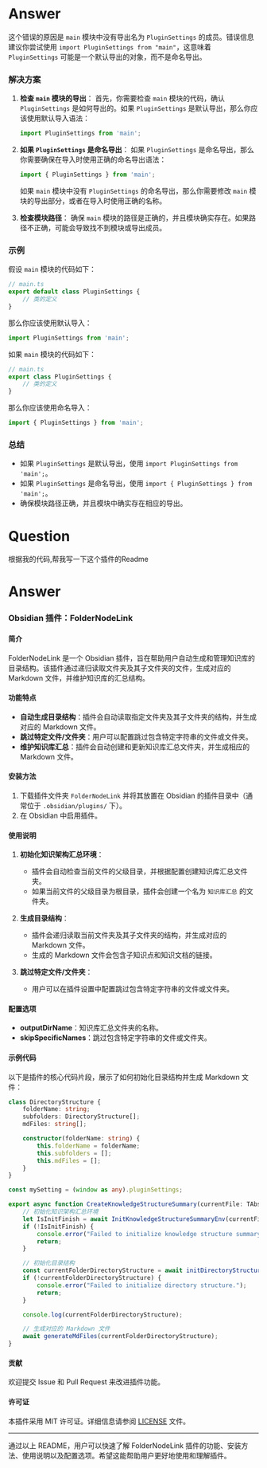 # Answer

这个错误的原因是 `main` 模块中没有导出名为 `PluginSettings` 的成员。错误信息建议你尝试使用 `import PluginSettings from "main"`，这意味着 `PluginSettings` 可能是一个默认导出的对象，而不是命名导出。

### 解决方案

1. **检查 `main` 模块的导出**：
   首先，你需要检查 `main` 模块的代码，确认 `PluginSettings` 是如何导出的。如果 `PluginSettings` 是默认导出，那么你应该使用默认导入语法：

   ```typescript
   import PluginSettings from 'main';
   ```

2. **如果 `PluginSettings` 是命名导出**：
   如果 `PluginSettings` 是命名导出，那么你需要确保在导入时使用正确的命名导出语法：

   ```typescript
   import { PluginSettings } from 'main';
   ```

   如果 `main` 模块中没有 `PluginSettings` 的命名导出，那么你需要修改 `main` 模块的导出部分，或者在导入时使用正确的名称。

3. **检查模块路径**：
   确保 `main` 模块的路径是正确的，并且模块确实存在。如果路径不正确，可能会导致找不到模块或导出成员。

### 示例

假设 `main` 模块的代码如下：

```typescript
// main.ts
export default class PluginSettings {
    // 类的定义
}
```

那么你应该使用默认导入：

```typescript
import PluginSettings from 'main';
```

如果 `main` 模块的代码如下：

```typescript
// main.ts
export class PluginSettings {
    // 类的定义
}
```

那么你应该使用命名导入：

```typescript
import { PluginSettings } from 'main';
```

### 总结

- 如果 `PluginSettings` 是默认导出，使用 `import PluginSettings from 'main';`。
- 如果 `PluginSettings` 是命名导出，使用 `import { PluginSettings } from 'main';`。
- 确保模块路径正确，并且模块中确实存在相应的导出。

# Question

根据我的代码,帮我写一下这个插件的Readme

# Answer

### Obsidian 插件：FolderNodeLink

#### 简介
FolderNodeLink 是一个 Obsidian 插件，旨在帮助用户自动生成和管理知识库的目录结构。该插件通过递归读取文件夹及其子文件夹的文件，生成对应的 Markdown 文件，并维护知识库的汇总结构。

#### 功能特点
- **自动生成目录结构**：插件会自动读取指定文件夹及其子文件夹的结构，并生成对应的 Markdown 文件。
- **跳过特定文件/文件夹**：用户可以配置跳过包含特定字符串的文件或文件夹。
- **维护知识库汇总**：插件会自动创建和更新知识库汇总文件夹，并生成相应的 Markdown 文件。

#### 安装方法
1. 下载插件文件夹 `FolderNodeLink` 并将其放置在 Obsidian 的插件目录中（通常位于 `.obsidian/plugins/` 下）。
2. 在 Obsidian 中启用插件。

#### 使用说明
1. **初始化知识架构汇总环境**：
   - 插件会自动检查当前文件的父级目录，并根据配置创建知识库汇总文件夹。
   - 如果当前文件的父级目录为根目录，插件会创建一个名为 `知识库汇总` 的文件夹。

2. **生成目录结构**：
   - 插件会递归读取当前文件夹及其子文件夹的结构，并生成对应的 Markdown 文件。
   - 生成的 Markdown 文件会包含子知识点和知识文档的链接。

3. **跳过特定文件/文件夹**：
   - 用户可以在插件设置中配置跳过包含特定字符串的文件或文件夹。

#### 配置选项
- **outputDirName**：知识库汇总文件夹的名称。
- **skipSpecificNames**：跳过包含特定字符串的文件或文件夹。

#### 示例代码
以下是插件的核心代码片段，展示了如何初始化目录结构并生成 Markdown 文件：

```typescript
class DirectoryStructure {
    folderName: string;
    subfolders: DirectoryStructure[];
    mdFiles: string[];

    constructor(folderName: string) {
        this.folderName = folderName;
        this.subfolders = [];
        this.mdFiles = [];
    }
}

const mySetting = (window as any).pluginSettings;

export async function CreateKnowledgeStructureSummary(currentFile: TAbstractFile) {
    // 初始化知识架构汇总环境
    let IsInitFinish = await InitKnowledgeStructureSummaryEnv(currentFile);
    if (!IsInitFinish) {
        console.error("Failed to initialize knowledge structure summary environment.");
        return;
    }

    // 初始化目录结构
    const currentFolderDirectoryStructure = await initDirectoryStructure(currentFile);
    if (!currentFolderDirectoryStructure) {
        console.error("Failed to initialize directory structure.");
        return;
    }

    console.log(currentFolderDirectoryStructure);

    // 生成对应的 Markdown 文件
    await generateMdFiles(currentFolderDirectoryStructure);
}
```

#### 贡献
欢迎提交 Issue 和 Pull Request 来改进插件功能。

#### 许可证
本插件采用 MIT 许可证。详细信息请参阅 [LICENSE](LICENSE) 文件。

---

通过以上 README，用户可以快速了解 FolderNodeLink 插件的功能、安装方法、使用说明以及配置选项。希望这能帮助用户更好地使用和理解插件。